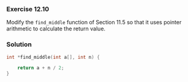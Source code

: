 ### Exercise 12.10
Modify the `find_middle` function of Section 11.5 so that it uses pointer
arithmetic to calculate the return value.

### Solution
```c
int *find_middle(int a[], int n) {

    return a + n / 2;
}
```